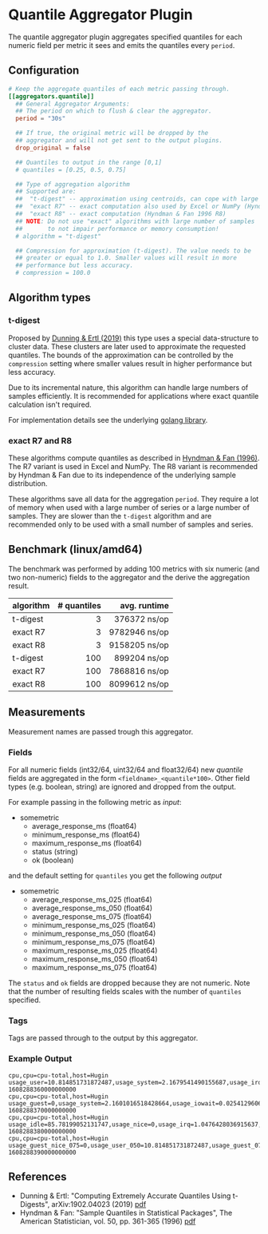 # Quantile Aggregator Plugin

The quantile aggregator plugin aggregates specified quantiles for each numeric field
per metric it sees and emits the quantiles every `period`.

## Configuration

```toml @sample.conf
# Keep the aggregate quantiles of each metric passing through.
[[aggregators.quantile]]
  ## General Aggregator Arguments:
  ## The period on which to flush & clear the aggregator.
  period = "30s"

  ## If true, the original metric will be dropped by the
  ## aggregator and will not get sent to the output plugins.
  drop_original = false

  ## Quantiles to output in the range [0,1]
  # quantiles = [0.25, 0.5, 0.75]

  ## Type of aggregation algorithm
  ## Supported are:
  ##  "t-digest" -- approximation using centroids, can cope with large number of samples
  ##  "exact R7" -- exact computation also used by Excel or NumPy (Hyndman & Fan 1996 R7)
  ##  "exact R8" -- exact computation (Hyndman & Fan 1996 R8)
  ## NOTE: Do not use "exact" algorithms with large number of samples
  ##       to not impair performance or memory consumption!
  # algorithm = "t-digest"

  ## Compression for approximation (t-digest). The value needs to be
  ## greater or equal to 1.0. Smaller values will result in more
  ## performance but less accuracy.
  # compression = 100.0
```

## Algorithm types

### t-digest

Proposed by [Dunning & Ertl (2019)][tdigest_paper] this type uses a
special data-structure to cluster data. These clusters are later used
to approximate the requested quantiles. The bounds of the approximation
can be controlled by the `compression` setting where smaller values
result in higher performance but less accuracy.

Due to its incremental nature, this algorithm can handle large
numbers of samples efficiently.  It is recommended for applications
where exact quantile calculation isn't required.

For implementation details see the underlying [golang library][tdigest_lib].

### exact R7 and R8

These algorithms compute quantiles as described in [Hyndman & Fan (1996)][hyndman_fan].
The R7 variant is used in Excel and NumPy.  The R8 variant is recommended
by Hyndman & Fan due to its independence of the underlying sample distribution.

These algorithms save all data for the aggregation `period`.  They require
a lot of memory when used with a large number of series or a
large number of samples. They are slower than the `t-digest`
algorithm and are recommended only to be used with a small number of samples and series.

## Benchmark (linux/amd64)

The benchmark was performed by adding 100 metrics with six numeric
(and two non-numeric) fields to the aggregator and the derive the aggregation
result.

| algorithm  | # quantiles   | avg. runtime  |
| :------------ | -------------:| -------------:|
| t-digest      |            3  |  376372 ns/op |
| exact R7      |            3  | 9782946 ns/op |
| exact R8      |            3  | 9158205 ns/op |
| t-digest      |          100  |  899204 ns/op |
| exact R7      |          100  | 7868816 ns/op |
| exact R8      |          100  | 8099612 ns/op |

## Measurements

Measurement names are passed trough this aggregator.

### Fields

For all numeric fields (int32/64, uint32/64 and float32/64) new *quantile*
fields are aggregated in the form `<fieldname>_<quantile*100>`. Other field
types (e.g. boolean, string) are ignored and dropped from the output.

For example passing in the following metric as *input*:

- somemetric
  - average_response_ms (float64)
  - minimum_response_ms (float64)
  - maximum_response_ms (float64)
  - status (string)
  - ok (boolean)

and the default setting for `quantiles` you get the following *output*

- somemetric
  - average_response_ms_025 (float64)
  - average_response_ms_050 (float64)
  - average_response_ms_075 (float64)
  - minimum_response_ms_025 (float64)
  - minimum_response_ms_050 (float64)
  - minimum_response_ms_075 (float64)
  - maximum_response_ms_025 (float64)
  - maximum_response_ms_050 (float64)
  - maximum_response_ms_075 (float64)

The `status` and `ok` fields are dropped because they are not numeric.  Note that the
number of resulting fields scales with the number of `quantiles` specified.

### Tags

Tags are passed through to the output by this aggregator.

### Example Output

```text
cpu,cpu=cpu-total,host=Hugin usage_user=10.814851731872487,usage_system=2.1679541490155687,usage_irq=1.046598554697342,usage_steal=0,usage_guest_nice=0,usage_idle=85.79616247197244,usage_nice=0,usage_iowait=0,usage_softirq=0.1744330924495688,usage_guest=0 1608288360000000000
cpu,cpu=cpu-total,host=Hugin usage_guest=0,usage_system=2.1601016518428664,usage_iowait=0.02541296060990694,usage_irq=1.0165184243964942,usage_softirq=0.1778907242693666,usage_steal=0,usage_guest_nice=0,usage_user=9.275730622616953,usage_idle=87.34434561626493,usage_nice=0 1608288370000000000
cpu,cpu=cpu-total,host=Hugin usage_idle=85.78199052131747,usage_nice=0,usage_irq=1.0476428036915637,usage_guest=0,usage_guest_nice=0,usage_system=1.995510102269591,usage_iowait=0,usage_softirq=0.1995510102269662,usage_steal=0,usage_user=10.975305562484735 1608288380000000000
cpu,cpu=cpu-total,host=Hugin usage_guest_nice_075=0,usage_user_050=10.814851731872487,usage_guest_075=0,usage_steal_025=0,usage_irq_025=1.031558489546918,usage_irq_075=1.0471206791944527,usage_iowait_025=0,usage_guest_050=0,usage_guest_nice_050=0,usage_nice_075=0,usage_iowait_050=0,usage_system_050=2.1601016518428664,usage_irq_050=1.046598554697342,usage_guest_nice_025=0,usage_idle_050=85.79616247197244,usage_softirq_075=0.1887208672481664,usage_steal_075=0,usage_system_025=2.0778058770562287,usage_system_075=2.1640279004292173,usage_softirq_050=0.1778907242693666,usage_nice_050=0,usage_iowait_075=0.01270648030495347,usage_user_075=10.895078647178611,usage_nice_025=0,usage_steal_050=0,usage_user_025=10.04529117724472,usage_idle_025=85.78907649664495,usage_idle_075=86.57025404411868,usage_softirq_025=0.1761619083594677,usage_guest_025=0 1608288390000000000
```

## References

- Dunning & Ertl: "Computing Extremely Accurate Quantiles Using t-Digests", arXiv:1902.04023 (2019)  [pdf][tdigest_paper]
- Hyndman & Fan: "Sample Quantiles in Statistical Packages", The American Statistician, vol. 50, pp. 361-365 (1996) [pdf][hyndman_fan]

[tdigest_paper]: https://arxiv.org/abs/1902.04023
[tdigest_lib]:   https://github.com/caio/go-tdigest
[hyndman_fan]:   http://www.maths.usyd.edu.au/u/UG/SM/STAT3022/r/current/Misc/Sample%20Quantiles%20in%20Statistical%20Packages.pdf
